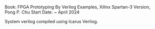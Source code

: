 Book: FPGA Prototyping By Verilog Examples, Xilinx Spartan-3 Version, Pong P. Chu
Start Date: ~ April 2024

System verilog compiled using Icarus Verilog.
